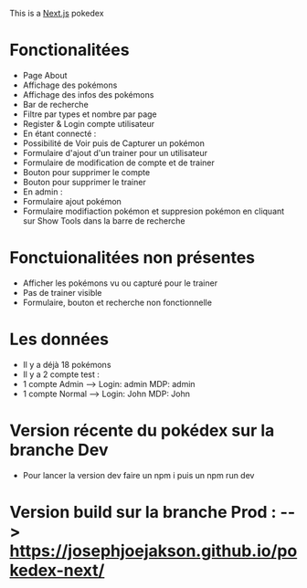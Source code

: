 This is a [Next.js](https://nextjs.org/) pokedex

# Fonctionalitées
- Page About
- Affichage des pokémons
- Affichage des infos des pokémons
- Bar de recherche
- Filtre par types et nombre par page
- Register & Login compte utilisateur
- En étant connecté : 
- Possibilité de Voir puis de Capturer un pokémon
- Formulaire d'ajout d'un trainer pour un utilisateur
- Formulaire de modification de compte et de trainer
- Bouton pour supprimer le compte 
- Bouton pour supprimer le trainer
- En admin :
- Formulaire ajout pokémon
- Formulaire modifiaction pokémon et suppresion pokémon en cliquant sur Show Tools dans la barre de recherche

# Fonctuionalitées non présentes 
- Afficher les pokémons vu ou capturé pour le trainer
- Pas de trainer visible
- Formulaire, bouton et recherche non fonctionnelle 

# Les données
- Il y a déjà 18 pokémons
- Il y a 2 compte test :
- 1 compte Admin --> Login: admin MDP: admin
- 1 compte Normal --> Login: John MDP: John

# Version récente du pokédex sur la branche Dev
- Pour lancer la version dev faire un npm i puis un npm run dev 
# Version build sur la branche Prod : --> https://josephjoejakson.github.io/pokedex-next/
